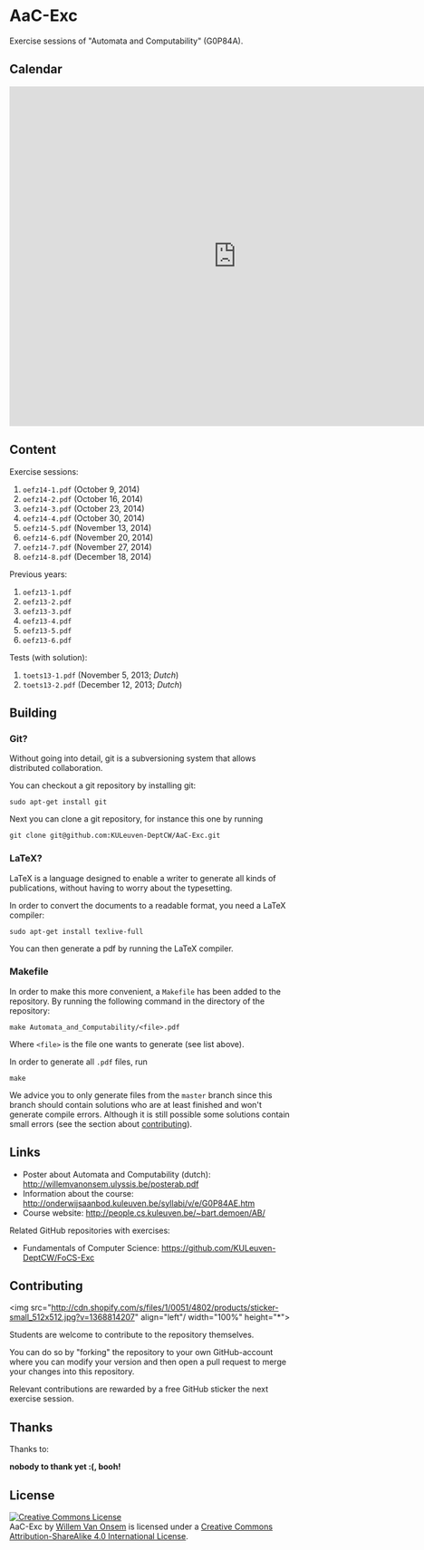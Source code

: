AaC-Exc
=======

Exercise sessions of "Automata and Computability" (G0P84A).

Calendar
--------

<iframe src="https://www.google.com/calendar/embed?src=qrpei1rurr0kbt6u2bu40qgf8o%40group.calendar.google.com&ctz=Europe/Brussels" style="border: 0" width="800" height="600" frameborder="0" scrolling="no"></iframe>

Content
-------
Exercise sessions:

  1. `oefz14-1.pdf` (October 9, 2014)
  2. `oefz14-2.pdf` (October 16, 2014)  
  3. `oefz14-3.pdf` (October 23, 2014)  
  4. `oefz14-4.pdf` (October 30, 2014)  
  5. `oefz14-5.pdf` (November 13, 2014)  
  6. `oefz14-6.pdf` (November 20, 2014)  
  7. `oefz14-7.pdf` (November 27, 2014)  
  8. `oefz14-8.pdf` (December 18, 2014)

Previous years:

  1. `oefz13-1.pdf`
  2. `oefz13-2.pdf`
  3. `oefz13-3.pdf`
  4. `oefz13-4.pdf`
  5. `oefz13-5.pdf`
  6. `oefz13-6.pdf`

Tests (with solution):

  1. `toets13-1.pdf` (November 5, 2013; *Dutch*)
  2. `toets13-2.pdf` (December 12, 2013; *Dutch*)

Building
--------

### Git?

Without going into detail, git is a subversioning system that allows distributed collaboration.

You can checkout a git repository by installing git:

```
sudo apt-get install git
```

Next you can clone a git repository, for instance this one by running

```
git clone git@github.com:KULeuven-DeptCW/AaC-Exc.git
```

### LaTeX?

LaTeX is a language designed to enable a writer to generate all kinds of publications, without having to worry about the typesetting.

In order to convert the documents to a readable format, you need a LaTeX compiler:
```
sudo apt-get install texlive-full
```

You can then generate a pdf by running the LaTeX compiler.

### Makefile

In order to make this more convenient, a `Makefile` has been added to the repository. By running the following command in the directory of the repository:
```
make Automata_and_Computability/<file>.pdf
```

Where `<file>` is the file one wants to generate (see list above).

In order to generate all `.pdf` files, run
```
make
```

We advice you to only generate files from the `master` branch since this branch should contain solutions who are at least finished and won't generate compile errors. Although it is still possible some solutions contain small errors (see the section about [contributing](#contributing)).

Links
-----
 - Poster about Automata and Computability (dutch): <http://willemvanonsem.ulyssis.be/posterab.pdf>
 - Information about the course: <http://onderwijsaanbod.kuleuven.be/syllabi/v/e/G0P84AE.htm>
 - Course website: <http://people.cs.kuleuven.be/~bart.demoen/AB/>

Related GitHub repositories with exercises:

 - Fundamentals of Computer Science: <https://github.com/KULeuven-DeptCW/FoCS-Exc>

Contributing
------------

<img src="http://cdn.shopify.com/s/files/1/0051/4802/products/sticker-small_512x512.jpg?v=1368814207" align="left"/ width="100%" height="*">

Students are welcome to contribute to the repository themselves.

You can do so by "forking" the repository to your own GitHub-account where you can modify your version and then open a pull request to merge your changes into this repository.

Relevant contributions are rewarded by a free GitHub sticker the next exercise session.


Thanks
------

Thanks to:

  **nobody to thank yet :(, booh!**

License
-------
<a rel="license" href="http://creativecommons.org/licenses/by-sa/4.0/"><img alt="Creative Commons License" style="border-width:0" src="http://i.creativecommons.org/l/by-sa/4.0/88x31.png" /></a><br /><span xmlns:dct="http://purl.org/dc/terms/" href="http://purl.org/dc/dcmitype/Text" property="dct:title" rel="dct:type">AaC-Exc</span> by <a xmlns:cc="http://creativecommons.org/ns#" href="https://github.com/KULeuven-DeptCW/AaC-Exc" property="cc:attributionName" rel="cc:attributionURL">Willem Van Onsem</a> is licensed under a <a rel="license" href="http://creativecommons.org/licenses/by-sa/4.0/">Creative Commons Attribution-ShareAlike 4.0 International License</a>.

